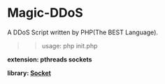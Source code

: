 # Magic-DDoS
A DDoS Script written by PHP(The BEST Language).
>> usage: php init.php

**extension: pthreads sockets**

**library: [Socket](https://github.com/YxMingY/Socket/)**